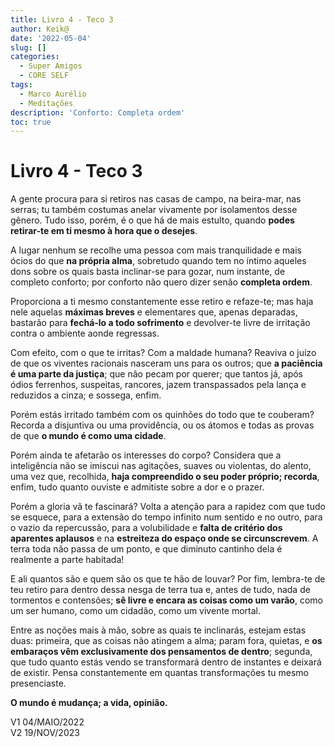 ```yaml
---
title: Livro 4 - Teco 3
author: Keik@
date: '2022-05-04'
slug: []
categories:
  - Super Amigos
  - CORE SELF
tags:
  - Marco Aurélio
  - Meditações
description: 'Conforto: Completa ordem'
toc: true
---
```


# Livro 4 - Teco 3

A gente procura para si retiros nas casas de campo, na beira-mar, nas serras; tu também costumas anelar vivamente por isolamentos desse gênero. Tudo isso, porém, é o que há de mais estulto, quando **podes retirar-te em ti mesmo à hora que o desejes**.

A lugar nenhum se recolhe uma pessoa com mais tranquilidade e mais ócios do que **na própria alma**, sobretudo quando tem no íntimo aqueles dons sobre os quais basta inclinar-se para gozar, num instante, de completo conforto; por conforto não quero dizer senão **completa ordem**. 

Proporciona a ti mesmo constantemente esse retiro e refaze-te; mas haja nele aquelas **máximas breves** e elementares que, apenas deparadas, bastarão para **fechá-lo a todo sofrimento** e devolver-te livre de irritação contra o ambiente aonde regressas. 

Com efeito, com o que te irritas? Com a maldade humana? Reaviva o juízo de que os viventes racionais nasceram uns para os outros; que **a paciência é uma parte da justiça**; que não pecam por querer; que tantos já, após ódios ferrenhos, suspeitas, rancores, jazem transpassados pela lança e reduzidos a cinza; e sossega, enfim. 

Porém estás irritado também com os quinhões do todo que te couberam? Recorda a disjuntiva ou uma providência, ou os átomos e todas as provas de que **o mundo é como uma cidade**.

Porém ainda te afetarão os interesses do corpo? Considera que a inteligência não se imiscui nas agitações, suaves ou violentas, do alento, uma vez que, recolhida, **haja compreendido o seu poder próprio; recorda**, enfim, tudo quanto ouviste e admitiste sobre a dor e o prazer. 

Porém a gloria vã te fascinará? Volta a atenção para a rapidez com que tudo se esquece, para a extensão do tempo infinito num sentido e no outro, para o vazio da repercussão, para a volubilidade e **falta de critério dos aparentes aplausos** e na **estreiteza do espaço onde se circunscrevem**. A terra toda não passa de um ponto, e que diminuto cantinho dela é realmente a parte habitada! 

E ali quantos são e quem são os que te hão de louvar? Por fim, lembra-te de teu retiro para dentro dessa nesga de terra tua e, antes de tudo, nada de tormentos e contensões; **sê livre e encara as coisas como um varão**, como um ser humano, como um cidadão, como um vivente mortal. 

Entre as noções mais à mão, sobre as quais te inclinarás, estejam estas duas: primeira, que as coisas não atingem a alma; param fora, quietas, e **os embaraços vêm exclusivamente dos pensamentos de dentro**; segunda, que tudo quanto estás vendo se transformará dentro de instantes e deixará de existir. Pensa constantemente em quantas transformações tu mesmo presenciaste. 

**O mundo é mudança; a vida, opinião.**

V1 04/MAIO/2022  
V2 19/NOV/2023  



